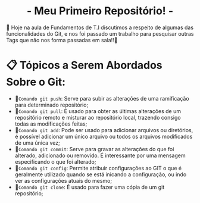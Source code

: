 <h1 align="center" > -   Meu Primeiro Repositório!   - </h1>
🌸 Hoje na aula de Fundamentos de T.I discutimos a respeito de algumas das funcionalidades do Git, e nos foi passado um trabalho para pesquisar outras Tags que não nos forma passadas em sala!!🌸
<h1> 📋 Tópicos a Serem Abordados Sobre o Git:</h1></h1>

- 💠`Comando git push`: Serve para subir as alterações de uma ramificação para determinado repositório;
- 💠`Comando git pull`: É usado para obter as últimas alterações de um repositório remoto e misturar ao repositório local, trazendo consigo todas as modificações feitas;
- 💠`Comando git add`: Pode ser usado para adicionar arquivos ou diretórios, é possível adicionar um único arquivo ou todos os arquivos modificados de uma única vez;
- 💠`Comando git commit`: Serve para gravar as alterações do que foi alterado, adicionado ou removido. É interessante por uma mensagem especificando o que foi alterado; 
- 💠`Comando git config`: Permite atribuir configurações ao GIT o que é geralmente utilizado quando se está inicando a configuração, ou indo ver as configurações atuais do mesmo;
- 💠`Comando git clone`: É usado para fazer uma cópia de um git repositório; 
